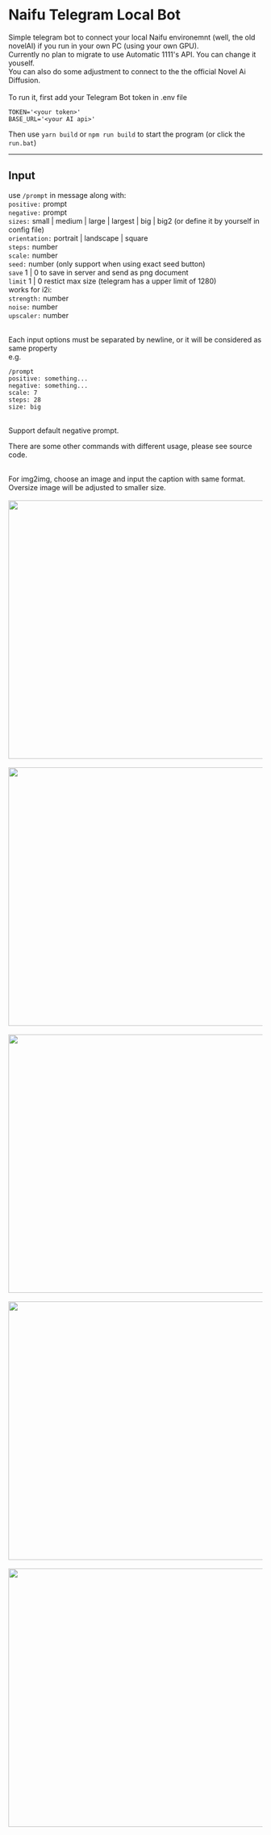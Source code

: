 # Naifu Telegram Local Bot
 
Simple telegram bot to connect your local Naifu environemnt (well, the old novelAI) if you run in your own PC (using your own GPU).\
Currently no plan to migrate to use Automatic 1111's API. You can change it youself.\
You can also do some adjustment to connect to the the official Novel Ai Diffusion.\
\
To run it, first add your Telegram Bot token in .env file
```
TOKEN='<your token>'
BASE_URL='<your AI api>'
```
Then use `yarn build` or `npm run build` to start the program (or click the `run.bat`)

---

Input
---
use ```/prompt``` in message along with:\
`positive:` prompt\
`negative:` prompt\
`sizes:` small | medium | large | largest | big | big2 (or define it by yourself in config file)\
`orientation:` portrait | landscape | square\
`steps:` number\
`scale:` number\
`seed:` number (only support when using exact seed button)\
`save` 1 | 0 to save in server and send as png document\
`limit` 1 | 0 restict max size (telegram has a upper limit of 1280)\
works for i2i:\
`strength:` number\
`noise:` number\
`upscaler:` number


\
Each input options must be separated by newline, or it will be considered as same property\
e.g. 
```
/prompt
positive: something...
negative: something...
scale: 7
steps: 28
size: big
```
\
Support default negative prompt.

There are some other commands with different usage, please see source code.

\
For img2img, choose an image and input the caption with same format.\
Oversize image will be adjusted to smaller size.\
\
<img src="./src/asset/001.png" width="512">\
\
<img src="./src/asset/002.png" width="512">\
\
<img src="./src/asset/003.png" width="512">\
\
<img src="./src/asset/004.png" width="512">\
\
<img src="./src/asset/005.png" width="512">